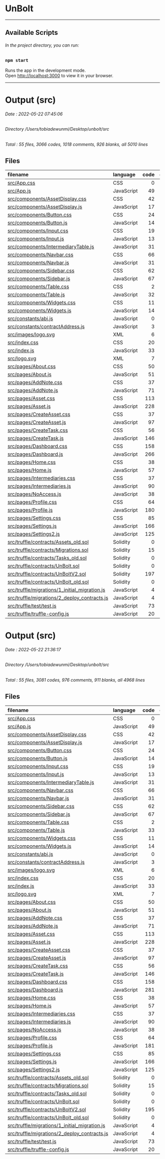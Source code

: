 # UnBolt

---
## Available Scripts
###### In the project directory, you can run:

### `npm start`

Runs the app in the development mode.\
Open [http://localhost:3000](http://localhost:3000) to view it in your browser.


---

# Output (src)

###### Date : 2022-05-22 07:45:06
###### Directory /Users/tobiadewunmi/Desktop/unbolt/src
###### Total : 55 files,  3066 codes, 1018 comments, 926 blanks, all 5010 lines

## Files
| filename | language | code | comment | blank | total |
| :--- | :--- | ---: | ---: | ---: | ---: |
| [src/App.css](/src/App.css) | CSS | 0 | 1 | 0 | 1 |
| [src/App.js](/src/App.js) | JavaScript | 49 | 5 | 9 | 63 |
| [src/components/AssetDisplay.css](/src/components/AssetDisplay.css) | CSS | 42 | 8 | 7 | 57 |
| [src/components/AssetDisplay.js](/src/components/AssetDisplay.js) | JavaScript | 17 | 2 | 9 | 28 |
| [src/components/Button.css](/src/components/Button.css) | CSS | 24 | 3 | 9 | 36 |
| [src/components/Button.js](/src/components/Button.js) | JavaScript | 14 | 2 | 10 | 26 |
| [src/components/Input.css](/src/components/Input.css) | CSS | 19 | 5 | 3 | 27 |
| [src/components/Input.js](/src/components/Input.js) | JavaScript | 13 | 3 | 6 | 22 |
| [src/components/IntermediaryTable.js](/src/components/IntermediaryTable.js) | JavaScript | 31 | 21 | 17 | 69 |
| [src/components/Navbar.css](/src/components/Navbar.css) | CSS | 66 | 1 | 13 | 80 |
| [src/components/Navbar.js](/src/components/Navbar.js) | JavaScript | 31 | 10 | 12 | 53 |
| [src/components/Sidebar.css](/src/components/Sidebar.css) | CSS | 62 | 1 | 26 | 89 |
| [src/components/Sidebar.js](/src/components/Sidebar.js) | JavaScript | 67 | 7 | 16 | 90 |
| [src/components/Table.css](/src/components/Table.css) | CSS | 2 | 0 | 1 | 3 |
| [src/components/Table.js](/src/components/Table.js) | JavaScript | 32 | 18 | 22 | 72 |
| [src/components/Widgets.css](/src/components/Widgets.css) | CSS | 11 | 8 | 3 | 22 |
| [src/components/Widgets.js](/src/components/Widgets.js) | JavaScript | 14 | 1 | 5 | 20 |
| [src/constants/abi.js](/src/constants/abi.js) | JavaScript | 0 | 42 | 1 | 43 |
| [src/constants/contractAddress.js](/src/constants/contractAddress.js) | JavaScript | 3 | 10 | 5 | 18 |
| [src/images/logo.svg](/src/images/logo.svg) | XML | 6 | 0 | 1 | 7 |
| [src/index.css](/src/index.css) | CSS | 20 | 0 | 6 | 26 |
| [src/index.js](/src/index.js) | JavaScript | 33 | 12 | 9 | 54 |
| [src/logo.svg](/src/logo.svg) | XML | 7 | 0 | 1 | 8 |
| [src/pages/About.css](/src/pages/About.css) | CSS | 50 | 4 | 11 | 65 |
| [src/pages/About.js](/src/pages/About.js) | JavaScript | 51 | 4 | 15 | 70 |
| [src/pages/AddNote.css](/src/pages/AddNote.css) | CSS | 37 | 11 | 10 | 58 |
| [src/pages/AddNote.js](/src/pages/AddNote.js) | JavaScript | 71 | 11 | 28 | 110 |
| [src/pages/Asset.css](/src/pages/Asset.css) | CSS | 113 | 14 | 25 | 152 |
| [src/pages/Asset.js](/src/pages/Asset.js) | JavaScript | 228 | 43 | 56 | 327 |
| [src/pages/CreateAsset.css](/src/pages/CreateAsset.css) | CSS | 37 | 10 | 9 | 56 |
| [src/pages/CreateAsset.js](/src/pages/CreateAsset.js) | JavaScript | 97 | 18 | 23 | 138 |
| [src/pages/CreateTask.css](/src/pages/CreateTask.css) | CSS | 56 | 15 | 13 | 84 |
| [src/pages/CreateTask.js](/src/pages/CreateTask.js) | JavaScript | 146 | 20 | 28 | 194 |
| [src/pages/Dashboard.css](/src/pages/Dashboard.css) | CSS | 158 | 29 | 45 | 232 |
| [src/pages/Dashboard.js](/src/pages/Dashboard.js) | JavaScript | 266 | 42 | 59 | 367 |
| [src/pages/Home.css](/src/pages/Home.css) | CSS | 38 | 1 | 9 | 48 |
| [src/pages/Home.js](/src/pages/Home.js) | JavaScript | 57 | 10 | 17 | 84 |
| [src/pages/Intermediaries.css](/src/pages/Intermediaries.css) | CSS | 37 | 11 | 10 | 58 |
| [src/pages/Intermediaries.js](/src/pages/Intermediaries.js) | JavaScript | 90 | 17 | 27 | 134 |
| [src/pages/NoAccess.js](/src/pages/NoAccess.js) | JavaScript | 38 | 12 | 10 | 60 |
| [src/pages/Profile.css](/src/pages/Profile.css) | CSS | 64 | 7 | 15 | 86 |
| [src/pages/Profile.js](/src/pages/Profile.js) | JavaScript | 180 | 25 | 71 | 276 |
| [src/pages/Settings.css](/src/pages/Settings.css) | CSS | 85 | 12 | 23 | 120 |
| [src/pages/Settings.js](/src/pages/Settings.js) | JavaScript | 166 | 29 | 31 | 226 |
| [src/pages/Settings2.js](/src/pages/Settings2.js) | JavaScript | 125 | 26 | 32 | 183 |
| [src/truffle/contracts/Assets_old.sol](/src/truffle/contracts/Assets_old.sol) | Solidity | 0 | 51 | 9 | 60 |
| [src/truffle/contracts/Migrations.sol](/src/truffle/contracts/Migrations.sol) | Solidity | 15 | 1 | 4 | 20 |
| [src/truffle/contracts/Tasks_old.sol](/src/truffle/contracts/Tasks_old.sol) | Solidity | 0 | 77 | 10 | 87 |
| [src/truffle/contracts/UnBolt.sol](/src/truffle/contracts/UnBolt.sol) | Solidity | 0 | 175 | 43 | 218 |
| [src/truffle/contracts/UnBoltV2.sol](/src/truffle/contracts/UnBoltV2.sol) | Solidity | 197 | 91 | 65 | 353 |
| [src/truffle/contracts/UnBolt_old.sol](/src/truffle/contracts/UnBolt_old.sol) | Solidity | 0 | 63 | 12 | 75 |
| [src/truffle/migrations/1_initial_migration.js](/src/truffle/migrations/1_initial_migration.js) | JavaScript | 4 | 3 | 3 | 10 |
| [src/truffle/migrations/2_deploy_contracts.js](/src/truffle/migrations/2_deploy_contracts.js) | JavaScript | 4 | 13 | 10 | 27 |
| [src/truffle/test/test.js](/src/truffle/test/test.js) | JavaScript | 73 | 8 | 10 | 91 |
| [src/truffle/truffle-config.js](/src/truffle/truffle-config.js) | JavaScript | 20 | 5 | 2 | 27 |



# Output (src)

###### Date : 2022-05-22 21:36:17
###### Directory /Users/tobiadewunmi/Desktop/unbolt/src
###### Total : 55 files,  3081 codes, 976 comments, 911 blanks, all 4968 lines

## Files
| filename | language | code | comment | blank | total |
| :--- | :--- | ---: | ---: | ---: | ---: |
| [src/App.css](/src/App.css) | CSS | 0 | 1 | 0 | 1 |
| [src/App.js](/src/App.js) | JavaScript | 49 | 5 | 9 | 63 |
| [src/components/AssetDisplay.css](/src/components/AssetDisplay.css) | CSS | 42 | 8 | 7 | 57 |
| [src/components/AssetDisplay.js](/src/components/AssetDisplay.js) | JavaScript | 17 | 2 | 9 | 28 |
| [src/components/Button.css](/src/components/Button.css) | CSS | 24 | 3 | 9 | 36 |
| [src/components/Button.js](/src/components/Button.js) | JavaScript | 14 | 2 | 10 | 26 |
| [src/components/Input.css](/src/components/Input.css) | CSS | 19 | 5 | 3 | 27 |
| [src/components/Input.js](/src/components/Input.js) | JavaScript | 13 | 3 | 6 | 22 |
| [src/components/IntermediaryTable.js](/src/components/IntermediaryTable.js) | JavaScript | 31 | 21 | 17 | 69 |
| [src/components/Navbar.css](/src/components/Navbar.css) | CSS | 66 | 1 | 13 | 80 |
| [src/components/Navbar.js](/src/components/Navbar.js) | JavaScript | 31 | 10 | 12 | 53 |
| [src/components/Sidebar.css](/src/components/Sidebar.css) | CSS | 62 | 1 | 26 | 89 |
| [src/components/Sidebar.js](/src/components/Sidebar.js) | JavaScript | 67 | 7 | 16 | 90 |
| [src/components/Table.css](/src/components/Table.css) | CSS | 2 | 0 | 1 | 3 |
| [src/components/Table.js](/src/components/Table.js) | JavaScript | 33 | 18 | 22 | 73 |
| [src/components/Widgets.css](/src/components/Widgets.css) | CSS | 11 | 8 | 3 | 22 |
| [src/components/Widgets.js](/src/components/Widgets.js) | JavaScript | 14 | 1 | 5 | 20 |
| [src/constants/abi.js](/src/constants/abi.js) | JavaScript | 0 | 42 | 1 | 43 |
| [src/constants/contractAddress.js](/src/constants/contractAddress.js) | JavaScript | 3 | 11 | 5 | 19 |
| [src/images/logo.svg](/src/images/logo.svg) | XML | 6 | 0 | 1 | 7 |
| [src/index.css](/src/index.css) | CSS | 20 | 0 | 6 | 26 |
| [src/index.js](/src/index.js) | JavaScript | 33 | 12 | 9 | 54 |
| [src/logo.svg](/src/logo.svg) | XML | 7 | 0 | 1 | 8 |
| [src/pages/About.css](/src/pages/About.css) | CSS | 50 | 4 | 11 | 65 |
| [src/pages/About.js](/src/pages/About.js) | JavaScript | 51 | 4 | 15 | 70 |
| [src/pages/AddNote.css](/src/pages/AddNote.css) | CSS | 37 | 11 | 10 | 58 |
| [src/pages/AddNote.js](/src/pages/AddNote.js) | JavaScript | 71 | 11 | 28 | 110 |
| [src/pages/Asset.css](/src/pages/Asset.css) | CSS | 113 | 14 | 25 | 152 |
| [src/pages/Asset.js](/src/pages/Asset.js) | JavaScript | 228 | 43 | 56 | 327 |
| [src/pages/CreateAsset.css](/src/pages/CreateAsset.css) | CSS | 37 | 10 | 9 | 56 |
| [src/pages/CreateAsset.js](/src/pages/CreateAsset.js) | JavaScript | 97 | 18 | 23 | 138 |
| [src/pages/CreateTask.css](/src/pages/CreateTask.css) | CSS | 56 | 15 | 13 | 84 |
| [src/pages/CreateTask.js](/src/pages/CreateTask.js) | JavaScript | 146 | 20 | 28 | 194 |
| [src/pages/Dashboard.css](/src/pages/Dashboard.css) | CSS | 158 | 29 | 45 | 232 |
| [src/pages/Dashboard.js](/src/pages/Dashboard.js) | JavaScript | 281 | 46 | 63 | 390 |
| [src/pages/Home.css](/src/pages/Home.css) | CSS | 38 | 1 | 9 | 48 |
| [src/pages/Home.js](/src/pages/Home.js) | JavaScript | 57 | 10 | 17 | 84 |
| [src/pages/Intermediaries.css](/src/pages/Intermediaries.css) | CSS | 37 | 11 | 10 | 58 |
| [src/pages/Intermediaries.js](/src/pages/Intermediaries.js) | JavaScript | 90 | 17 | 27 | 134 |
| [src/pages/NoAccess.js](/src/pages/NoAccess.js) | JavaScript | 38 | 12 | 10 | 60 |
| [src/pages/Profile.css](/src/pages/Profile.css) | CSS | 64 | 7 | 15 | 86 |
| [src/pages/Profile.js](/src/pages/Profile.js) | JavaScript | 181 | 25 | 70 | 276 |
| [src/pages/Settings.css](/src/pages/Settings.css) | CSS | 85 | 12 | 23 | 120 |
| [src/pages/Settings.js](/src/pages/Settings.js) | JavaScript | 166 | 29 | 31 | 226 |
| [src/pages/Settings2.js](/src/pages/Settings2.js) | JavaScript | 125 | 26 | 32 | 183 |
| [src/truffle/contracts/Assets_old.sol](/src/truffle/contracts/Assets_old.sol) | Solidity | 0 | 51 | 9 | 60 |
| [src/truffle/contracts/Migrations.sol](/src/truffle/contracts/Migrations.sol) | Solidity | 15 | 1 | 4 | 20 |
| [src/truffle/contracts/Tasks_old.sol](/src/truffle/contracts/Tasks_old.sol) | Solidity | 0 | 77 | 10 | 87 |
| [src/truffle/contracts/UnBolt.sol](/src/truffle/contracts/UnBolt.sol) | Solidity | 0 | 175 | 43 | 218 |
| [src/truffle/contracts/UnBoltV2.sol](/src/truffle/contracts/UnBoltV2.sol) | Solidity | 195 | 44 | 45 | 284 |
| [src/truffle/contracts/UnBolt_old.sol](/src/truffle/contracts/UnBolt_old.sol) | Solidity | 0 | 63 | 12 | 75 |
| [src/truffle/migrations/1_initial_migration.js](/src/truffle/migrations/1_initial_migration.js) | JavaScript | 4 | 3 | 3 | 10 |
| [src/truffle/migrations/2_deploy_contracts.js](/src/truffle/migrations/2_deploy_contracts.js) | JavaScript | 4 | 13 | 10 | 27 |
| [src/truffle/test/test.js](/src/truffle/test/test.js) | JavaScript | 73 | 8 | 10 | 91 |
| [src/truffle/truffle-config.js](/src/truffle/truffle-config.js) | JavaScript | 20 | 5 | 4 | 29 |

